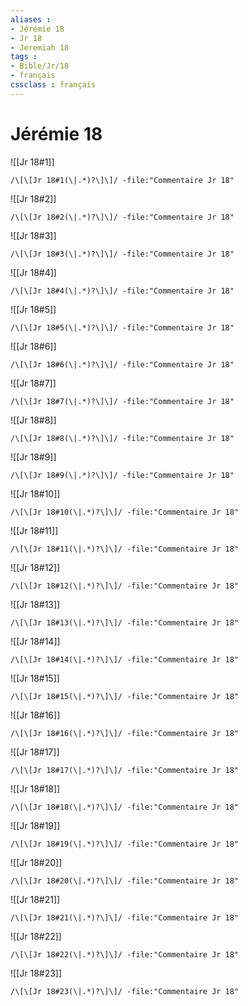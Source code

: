 ```yaml
---
aliases : 
- Jérémie 18
- Jr 18
- Jeremiah 18
tags : 
- Bible/Jr/18
- français
cssclass : français
---
```


# Jérémie 18

![[Jr 18#1]]

```query
/\[\[Jr 18#1(\|.*)?\]\]/ -file:"Commentaire Jr 18"
```

![[Jr 18#2]]

```query
/\[\[Jr 18#2(\|.*)?\]\]/ -file:"Commentaire Jr 18"
```

![[Jr 18#3]]

```query
/\[\[Jr 18#3(\|.*)?\]\]/ -file:"Commentaire Jr 18"
```

![[Jr 18#4]]

```query
/\[\[Jr 18#4(\|.*)?\]\]/ -file:"Commentaire Jr 18"
```

![[Jr 18#5]]

```query
/\[\[Jr 18#5(\|.*)?\]\]/ -file:"Commentaire Jr 18"
```

![[Jr 18#6]]

```query
/\[\[Jr 18#6(\|.*)?\]\]/ -file:"Commentaire Jr 18"
```

![[Jr 18#7]]

```query
/\[\[Jr 18#7(\|.*)?\]\]/ -file:"Commentaire Jr 18"
```

![[Jr 18#8]]

```query
/\[\[Jr 18#8(\|.*)?\]\]/ -file:"Commentaire Jr 18"
```

![[Jr 18#9]]

```query
/\[\[Jr 18#9(\|.*)?\]\]/ -file:"Commentaire Jr 18"
```

![[Jr 18#10]]

```query
/\[\[Jr 18#10(\|.*)?\]\]/ -file:"Commentaire Jr 18"
```

![[Jr 18#11]]

```query
/\[\[Jr 18#11(\|.*)?\]\]/ -file:"Commentaire Jr 18"
```

![[Jr 18#12]]

```query
/\[\[Jr 18#12(\|.*)?\]\]/ -file:"Commentaire Jr 18"
```

![[Jr 18#13]]

```query
/\[\[Jr 18#13(\|.*)?\]\]/ -file:"Commentaire Jr 18"
```

![[Jr 18#14]]

```query
/\[\[Jr 18#14(\|.*)?\]\]/ -file:"Commentaire Jr 18"
```

![[Jr 18#15]]

```query
/\[\[Jr 18#15(\|.*)?\]\]/ -file:"Commentaire Jr 18"
```

![[Jr 18#16]]

```query
/\[\[Jr 18#16(\|.*)?\]\]/ -file:"Commentaire Jr 18"
```

![[Jr 18#17]]

```query
/\[\[Jr 18#17(\|.*)?\]\]/ -file:"Commentaire Jr 18"
```

![[Jr 18#18]]

```query
/\[\[Jr 18#18(\|.*)?\]\]/ -file:"Commentaire Jr 18"
```

![[Jr 18#19]]

```query
/\[\[Jr 18#19(\|.*)?\]\]/ -file:"Commentaire Jr 18"
```

![[Jr 18#20]]

```query
/\[\[Jr 18#20(\|.*)?\]\]/ -file:"Commentaire Jr 18"
```

![[Jr 18#21]]

```query
/\[\[Jr 18#21(\|.*)?\]\]/ -file:"Commentaire Jr 18"
```

![[Jr 18#22]]

```query
/\[\[Jr 18#22(\|.*)?\]\]/ -file:"Commentaire Jr 18"
```

![[Jr 18#23]]

```query
/\[\[Jr 18#23(\|.*)?\]\]/ -file:"Commentaire Jr 18"
```

